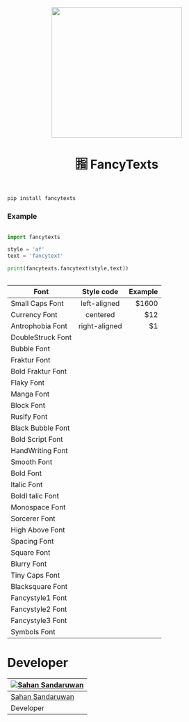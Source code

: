

<div align="center">
  <img src="https://sandaruwan-img-host.pages.dev/Fancy-Texts.png" width="300" height="300">

  <h1>🈯 FancyTexts</h1>
</div>

#

```python

pip install fancytexts

```

### Example

```python 

import fancytexts

style = 'af'
text = 'fancytext'

print(fancytexts.fancytext(style,text))



```



| Font  |    Style code  |  Example|
|----------|:-------------:|------:|
| Small Caps Font|  left-aligned | $1600 |
|Currency Font |    centered   |   $12 |
|Antrophobia Font | right-aligned |    $1 |
|DoubleStruck Font||
|Bubble Font||
|Fraktur Font||
|Bold Fraktur Font||
|Flaky Font||
|Manga Font||
|Block Font||
|Rusify Font||
|Black Bubble Font||
|Bold Script Font||
|HandWriting Font||
|Smooth Font||
|Bold Font||
|Italic Font||
|BoldI talic Font||
|Monospace Font||
|Sorcerer Font||
|High Above Font||
|Spacing Font||
|Square Font||
|Blurry Font||
|Tiny Caps Font||
|Blacksquare Font||
|Fancystyle1 Font||
|Fancystyle2 Font||
|Fancystyle3 Font||
|Symbols Font||





# Developer

<div align="center">

| [![Sahan Sandaruwan](https://github.com/sahansandaruwan.png?size=150)](https://github.com/sahansandaruwan) | 
|----
 [Sahan Sandaruwan](https://github.com/sahansandaruwan) |
 Developer |
 
 </div>

